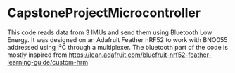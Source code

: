 # CapstoneProjectMicrocontroller

This code reads data from 3 IMUs and send them using Bluetooth Low Energy.
It was designed on an Adafruit Feather nRF52 to work with BNO055 addressed using I²C through a multiplexer.
The bluetooth part of the code is mostly inspired from https://lean.adafruit.com/bluefruit-nrf52-feather-learning-guide/custom-hrm
